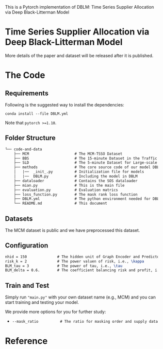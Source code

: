 This is a Pytorch implementation of DBLM: Time Series Supplier Allocation via Deep Black-Litterman Model

# Time Series Supplier Allocation via Deep Black-Litterman Model

More details of the paper and dataset will be released after it is published.


# The Code

## Requirements

Following is the suggested way to install the dependencies:

    conda install --file DBLM.yml

Note that ``pytorch >=1.10``.

## Folder Structure

```tex
└── code-and-data
    ├── MCM                     # The MCM-TSSO Dataset
    ├── BBS                     # The 15-minute Dataset in the Traffic Management Domain
    ├── SLD                     # The 5-minute Dataset for Large-scale TTSO
    ├── methods                 # The core source code of our model DBLM
    │   |──  _init_.py          # Initialization file for models
    │   |──  DBLM.py            # Including the model in DBLM    
    ├── dataloader              # Contains the SOS dataloader 
    ├── mian.py                 # This is the main file
    ├── evaluation.py           # Evaluation matrics
    ├── loss_function.py        # The mask rank loss function
    ├── DBLM.yml                # The python environment needed for DBLM
    └── README.md               # This document
```

## Datasets

The MCM dataset is public and we have preprocessed this dataset. 

## Configuration

```tex
nhid = 150              # The hidden unit of Graph Encoder and Predictor
risk_k = 2              # The power valuen of risk, i.e., \kappa
BLM_tau = 3             # The power of tau, i.e., \tau
BLM_delta = 0.6.        # The coefficient balancing risk and profit, i.e., \delta
```


##  Train and Test

Simply run  `"main.py"` with your own dataset name (e.g.,  MCM) and you can start training and testing your model.

We provide more options for you for further study:

- ```tex
  --mask_ratio          # The ratio for masking order and supply data
  ```

# Reference

```
```

